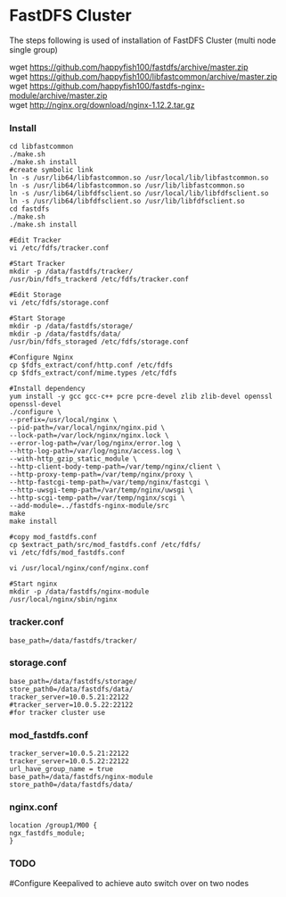 # FastDFS Cluster
The steps following is used of installation of FastDFS Cluster (multi node single group)  

wget https://github.com/happyfish100/fastdfs/archive/master.zip  
wget https://github.com/happyfish100/libfastcommon/archive/master.zip  
wget https://github.com/happyfish100/fastdfs-nginx-module/archive/master.zip  
wget http://nginx.org/download/nginx-1.12.2.tar.gz  

### Install
```
cd libfastcommon
./make.sh
./make.sh install
#create symbolic link
ln -s /usr/lib64/libfastcommon.so /usr/local/lib/libfastcommon.so
ln -s /usr/lib64/libfastcommon.so /usr/lib/libfastcommon.so
ln -s /usr/lib64/libfdfsclient.so /usr/local/lib/libfdfsclient.so
ln -s /usr/lib64/libfdfsclient.so /usr/lib/libfdfsclient.so
cd fastdfs
./make.sh
./make.sh install

#Edit Tracker
vi /etc/fdfs/tracker.conf

#Start Tracker
mkdir -p /data/fastdfs/tracker/
/usr/bin/fdfs_trackerd /etc/fdfs/tracker.conf

#Edit Storage
vi /etc/fdfs/storage.conf

#Start Storage
mkdir -p /data/fastdfs/storage/
mkdir -p /data/fastdfs/data/
/usr/bin/fdfs_storaged /etc/fdfs/storage.conf

#Configure Nginx
cp $fdfs_extract/conf/http.conf /etc/fdfs
cp $fdfs_extract/conf/mime.types /etc/fdfs

#Install dependency
yum install -y gcc gcc-c++ pcre pcre-devel zlib zlib-devel openssl openssl-devel
./configure \
--prefix=/usr/local/nginx \
--pid-path=/var/local/nginx/nginx.pid \
--lock-path=/var/lock/nginx/nginx.lock \
--error-log-path=/var/log/nginx/error.log \
--http-log-path=/var/log/nginx/access.log \
--with-http_gzip_static_module \
--http-client-body-temp-path=/var/temp/nginx/client \
--http-proxy-temp-path=/var/temp/nginx/proxy \
--http-fastcgi-temp-path=/var/temp/nginx/fastcgi \
--http-uwsgi-temp-path=/var/temp/nginx/uwsgi \
--http-scgi-temp-path=/var/temp/nginx/scgi \
--add-module=../fastdfs-nginx-module/src
make
make install

#copy mod_fastdfs.conf
cp $extract_path/src/mod_fastdfs.conf /etc/fdfs/
vi /etc/fdfs/mod_fastdfs.conf

vi /usr/local/nginx/conf/nginx.conf

#Start nginx
mkdir -p /data/fastdfs/nginx-module
/usr/local/nginx/sbin/nginx
```

### tracker.conf
```
base_path=/data/fastdfs/tracker/
```

### storage.conf
```
base_path=/data/fastdfs/storage/
store_path0=/data/fastdfs/data/
tracker_server=10.0.5.21:22122
#tracker_server=10.0.5.22:22122
#for tracker cluster use
```

### mod_fastdfs.conf
```
tracker_server=10.0.5.21:22122
tracker_server=10.0.5.22:22122
url_have_group_name = true
base_path=/data/fastdfs/nginx-module
store_path0=/data/fastdfs/data/
```

### nginx.conf
```
location /group1/M00 {
ngx_fastdfs_module;
}
```

### TODO
#Configure Keepalived to achieve auto switch over on two nodes
